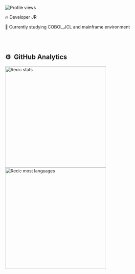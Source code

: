 
<p align="left"> <img src="https://komarev.com/ghpvc/?username=caroline-medeiros&color=yellow" alt="Profile views" /> </p>

🔥 Developer JR 

🌱 Currently studying COBOL,JCL and mainframe environment




<br> <br>

## ⚙️ &nbsp;GitHub Analytics

<p align="left">
<img width="330em" src="https://github-readme-stats.vercel.app/api?username=Recics&show_icons=true&theme=vision-friendly-dark" alt="Recic stats"/> <br>
<img width="330em" src="https://github-readme-stats.vercel.app/api/top-langs/?username=Recic&layout=compact&theme=vision-friendly-dark" alt="Recic most languages"/>
</p>

<br><br>
